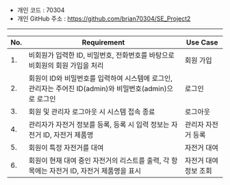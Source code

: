 - 개인 코드 : 70304
- 개인 GitHub 주소 : https://github.com/brian70304/SE_Project2

---
|No. | Requirement| Use Case|
|--------|------|--------|
|1. | 비회원가 입력한 ID, 비밀번호, 전화번호를 바탕으로 비회원의 회원 가입을 처리 |회원 가입|
|2. | 회원이 ID와 비밀번호를 입력하여 시스템에 로그인, 관리자는 주어진 ID(admin)와 비밀번호(admin)으로 로그인 | 로그인 | 
|3. | 회원 및 관리자 로그아웃 시 시스템 접속 종료 | 로그아웃|
|4. | 관리자가 자전거 정보를 등록, 등록 시 입력 정보는 자전거 ID, 자전거 제품명 | 관리자 자전거 등록 |
|5. | 회원이 특정 자전거를 대여 | 자전거 대여|
|6. | 회원이 현재 대여 중인 자전거의 리스트를 출력, 각 항목에는 자전거 ID, 자전거 제품명을 표시 |자전거 대여 정보 조회|
